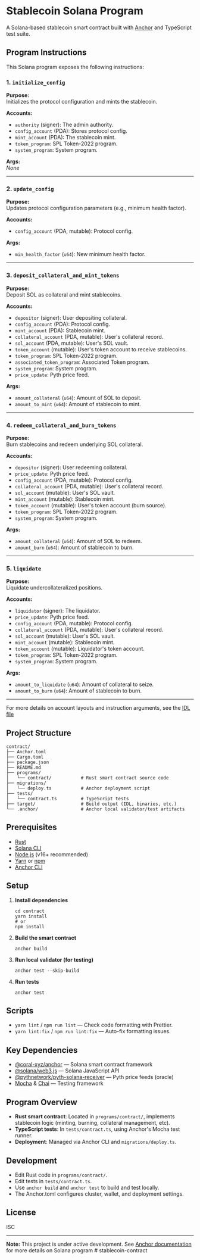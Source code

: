 # Stablecoin Solana Program

A Solana-based stablecoin smart contract built with [Anchor](https://book.anchor-lang.com/) and TypeScript test suite.

## Program Instructions

This Solana program exposes the following instructions:

### 1. `initialize_config`

**Purpose:**  
Initializes the protocol configuration and mints the stablecoin.

**Accounts:**

- `authority` (signer): The admin authority.
- `config_account` (PDA): Stores protocol config.
- `mint_account` (PDA): The stablecoin mint.
- `token_program`: SPL Token-2022 program.
- `system_program`: System program.

**Args:**  
_None_

---

### 2. `update_config`

**Purpose:**  
Updates protocol configuration parameters (e.g., minimum health factor).

**Accounts:**

- `config_account` (PDA, mutable): Protocol config.

**Args:**

- `min_health_factor` (`u64`): New minimum health factor.

---

### 3. `deposit_collateral_and_mint_tokens`

**Purpose:**  
Deposit SOL as collateral and mint stablecoins.

**Accounts:**

- `depositor` (signer): User depositing collateral.
- `config_account` (PDA): Protocol config.
- `mint_account` (PDA): Stablecoin mint.
- `collateral_account` (PDA, mutable): User's collateral record.
- `sol_account` (PDA, mutable): User's SOL vault.
- `token_account` (mutable): User's token account to receive stablecoins.
- `token_program`: SPL Token-2022 program.
- `associated_token_program`: Associated Token program.
- `system_program`: System program.
- `price_update`: Pyth price feed.

**Args:**

- `amount_collateral` (`u64`): Amount of SOL to deposit.
- `amount_to_mint` (`u64`): Amount of stablecoin to mint.

---

### 4. `redeem_collateral_and_burn_tokens`

**Purpose:**  
Burn stablecoins and redeem underlying SOL collateral.

**Accounts:**

- `depositor` (signer): User redeeming collateral.
- `price_update`: Pyth price feed.
- `config_account` (PDA, mutable): Protocol config.
- `collateral_account` (PDA, mutable): User's collateral record.
- `sol_account` (mutable): User's SOL vault.
- `mint_account` (mutable): Stablecoin mint.
- `token_account` (mutable): User's token account (burn source).
- `token_program`: SPL Token-2022 program.
- `system_program`: System program.

**Args:**

- `amount_collateral` (`u64`): Amount of SOL to redeem.
- `amount_burn` (`u64`): Amount of stablecoin to burn.

---

### 5. `liquidate`

**Purpose:**  
Liquidate undercollateralized positions.

**Accounts:**

- `liquidator` (signer): The liquidator.
- `price_update`: Pyth price feed.
- `config_account` (PDA, mutable): Protocol config.
- `collateral_account` (PDA, mutable): User's collateral record.
- `sol_account` (mutable): User's SOL vault.
- `mint_account` (mutable): Stablecoin mint.
- `token_account` (mutable): Liquidator's token account.
- `token_program`: SPL Token-2022 program.
- `system_program`: System program.

**Args:**

- `amount_to_liquidate` (`u64`): Amount of collateral to seize.
- `amount_to_burn` (`u64`): Amount of stablecoin to burn.

---

For more details on account layouts and instruction arguments, see the [IDL file](target/idl/contract.json)

## Project Structure

```
contract/
├── Anchor.toml
├── Cargo.toml
├── package.json
├── README.md
├── programs/
│   └── contract/           # Rust smart contract source code
├── migrations/
│   └── deploy.ts           # Anchor deployment script
├── tests/
│   └── contract.ts         # TypeScript tests
├── target/                 # Build output (IDL, binaries, etc.)
└── .anchor/                # Anchor local validator/test artifacts
```

## Prerequisites

- [Rust](https://www.rust-lang.org/tools/install)
- [Solana CLI](https://docs.solana.com/cli/install-solana-cli-tools)
- [Node.js](https://nodejs.org/) (v16+ recommended)
- [Yarn](https://yarnpkg.com/) or [npm](https://www.npmjs.com/)
- [Anchor CLI](https://book.anchor-lang.com/getting_started/installation.html)

## Setup

1. **Install dependencies**

   ```
   cd contract
   yarn install
   # or
   npm install
   ```

2. **Build the smart contract**

   ```
   anchor build
   ```

3. **Run local validator (for testing)**

   ```
   anchor test --skip-build
   ```

4. **Run tests**

   ```
   anchor test
   ```

## Scripts

- `yarn lint` / `npm run lint` — Check code formatting with Prettier.
- `yarn lint:fix` / `npm run lint:fix` — Auto-fix formatting issues.

## Key Dependencies

- [@coral-xyz/anchor](https://www.npmjs.com/package/@coral-xyz/anchor) — Solana smart contract framework
- [@solana/web3.js](https://www.npmjs.com/package/@solana/web3.js) — Solana JavaScript API
- [@pythnetwork/pyth-solana-receiver](https://www.npmjs.com/package/@pythnetwork/pyth-solana-receiver) — Pyth price feeds (oracle)
- [Mocha](https://mochajs.org/) & [Chai](https://www.chaijs.com/) — Testing framework

## Program Overview

- **Rust smart contract**: Located in `programs/contract/`, implements stablecoin logic (minting, burning, collateral management, etc).
- **TypeScript tests**: In `tests/contract.ts`, using Anchor's Mocha test runner.
- **Deployment**: Managed via Anchor CLI and `migrations/deploy.ts`.

## Development

- Edit Rust code in `programs/contract/`.
- Edit tests in `tests/contract.ts`.
- Use `anchor build` and `anchor test` to build and test locally.
- The Anchor.toml configures cluster, wallet, and deployment settings.

## License

ISC

---

**Note:** This project is under active development. See [Anchor documentation](https://book.anchor-lang.com/) for more details on Solana program
#   s t a b l e c o i n - c o n t r a c t  
 